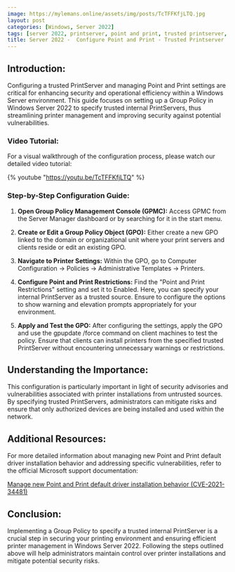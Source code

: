 ```yaml
---
image: https://mylemans.online/assets/img/posts/TcTFFKfjLTQ.jpg
layout: post
categories: [Windows, Server 2022]
tags: [server 2022, printserver, point and print, trusted printserver, group policy, printer management, tutorial, youtube]
title: Server 2022 -  Configure Point and Print - Trusted Printserver
---
```


## Introduction:

Configuring a trusted PrintServer and managing Point and Print settings are critical for enhancing security and operational efficiency within a Windows Server environment. This guide focuses on setting up a Group Policy in Windows Server 2022 to specify trusted internal PrintServers, thus streamlining printer management and improving security against potential vulnerabilities.


### Video Tutorial:

For a visual walkthrough of the configuration process, please watch our detailed video tutorial:

{% youtube "https://youtu.be/TcTFFKfjLTQ" %}


### Step-by-Step Configuration Guide:

1) **Open Group Policy Management Console (GPMC):** Access GPMC from the Server Manager dashboard or by searching for it in the start menu.

2) **Create or Edit a Group Policy Object (GPO):** Either create a new GPO linked to the domain or organizational unit where your print servers and clients reside or edit an existing GPO.

3) **Navigate to Printer Settings:** Within the GPO, go to Computer Configuration -> Policies -> Administrative Templates -> Printers.

4) **Configure Point and Print Restrictions:** Find the "Point and Print Restrictions" setting and set it to Enabled. Here, you can specify your internal PrintServer as a trusted source. Ensure to configure the options to show warning and elevation prompts appropriately for your environment.

5) **Apply and Test the GPO:** After configuring the settings, apply the GPO and use the gpupdate /force command on client machines to test the policy. Ensure that clients can install printers from the specified trusted PrintServer without encountering unnecessary warnings or restrictions.

## Understanding the Importance:

This configuration is particularly important in light of security advisories and vulnerabilities associated with printer installations from untrusted sources. By specifying trusted PrintServers, administrators can mitigate risks and ensure that only authorized devices are being installed and used within the network.

## Additional Resources:

For more detailed information about managing new Point and Print default driver installation behavior and addressing specific vulnerabilities, refer to the official Microsoft support documentation:

[Manage new Point and Print default driver installation behavior (CVE-2021-34481)](https://support.microsoft.com/en-gb/topic/kb5005652-manage-new-point-and-print-default-driver-installation-behavior-cve-2021-34481-873642bf-2634-49c5-a23b-6d8e9a302872)

## Conclusion:

Implementing a Group Policy to specify a trusted internal PrintServer is a crucial step in securing your printing environment and ensuring efficient printer management in Windows Server 2022. Following the steps outlined above will help administrators maintain control over printer installations and mitigate potential security risks.
